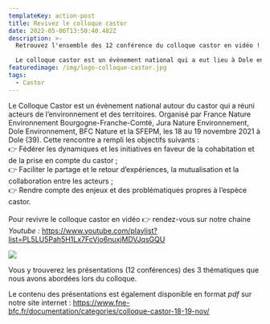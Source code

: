 ```yaml
---
templateKey: action-post
title: Revivez le colloque castor
date: 2022-05-06T13:50:40.482Z
description: >-
  Retrouvez l'ensemble des 12 conférence du colloque castor en vidéo !

  Le colloque castor est un évènement national qui a eut lieu à Dole en novembre 2021 et qui a été organisé par France Nature Environnement Bourgogne-Franche-Comté, Jura Nature Environnement Dole Environnement, BFC Nature et la SFEPM.
featuredimage: /img/logo-colloque-castor.jpg
tags:
  - Castor
---
```

[](http://ow.ly/GGN550IWM4m)Le Colloque Castor est un évènement national autour du castor qui a réuni acteurs de l’environnement et des territoires. Organisé par France Nature Environnement Bourgogne-Franche-Comté, Jura Nature Environnement, Dole Environnement, BFC Nature et la SFEPM, les 18 au 19 novembre 2021 à Dole (39). Cette rencontre a rempli les objectifs suivants :\
👉 Fédérer les dynamiques et les initiatives en faveur de la cohabitation et de la prise en compte du castor ;\
👉 Faciliter le partage et le retour d’expériences, la mutualisation et la collaboration entre les acteurs ;\
👉 Rendre compte des enjeux et des problématiques propres à l’espèce castor.\
\
Pour revivre le colloque castor en vidéo 👉[](https://lnkd.in/dxH2sVxQ) rendez-vous sur notre chaine *Youtube :* <https://www.youtube.com/playlist?list=PL5LU5Pah5H1Lx7FcVjo6nuxjMDVJqsGQU> 

[![](https://media-exp1.licdn.com/dms/image/sync/C4D34AQGrqya3YOsiow/ugc-proxy-shrink_800/0/1651737643071?e=1651932000&v=beta&t=89A0xr67ZNkccnInhJKPoTueNWC6Yrb32YGnjqGW4L8)](http://ow.ly/GGN550IWM4m)

Vous y trouverez les présentations (12 conférences) des 3 thématiques que nous avons abordées lors du colloque. 

Le contenu des présentations est également disponible en format *pdf* sur notre site internet : <https://www.fne-bfc.fr/documentation/categories/colloque-castor-18-19-nov/>